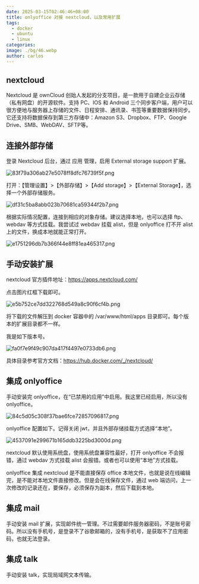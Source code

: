 ```yaml
---
date: 2025-03-15T02:46:46+08:00
title: onlyoffice 对接 nextcloud，以及常用扩展
tags:
  - docker
  - ubuntu
  - linux
categories: 
image: ./bg/46.webp
author: carlos
---
```


## nextcloud

Nextcloud 是 ownCloud 创始人发起的分支项目，是一款用于自建企业云存储（私有网盘）的开源软件。支持 PC、IOS 和 Android 三个同步客户端，用户可以很方便地与服务器上存储的文件、日程安排、通讯录、书签等重要数据保持同步。它还支持将数据保存到第三方存储中：Amazon S3、Dropbox、FTP、Google Drive、SMB、WebDAV、SFTP等。

## 连接外部存储

登录 Nextcloud 后台，通过 应用 管理，启用 External storage support 扩展。

![83f79a306ab27e5078ff8dfc76739f5f.png](../_resources/83f79a306ab27e5078ff8dfc76739f5f.png)

打开：【管理设置】>【外部存储】>【Add storage】>【External Storage】，选择一个外部存储服务。

![df31c5ba8abb023b70681ca59344f2b7.png](../_resources/df31c5ba8abb023b70681ca59344f2b7.png)

根据实际情况配置，连接到相应的对象存储。建议选择本地，也可以选择 ftp、webdav 等方式挂载。我尝试过 webdav 挂载 alist，但是 onlyoffice 打不开 alist 上的文件，换成本地就能正常打开。

![e1751296db7b366f44e8ff81ea465317.png](../_resources/e1751296db7b366f44e8ff81ea465317.png)

## 手动安装扩展

nextcloud 官方插件地址：https://apps.nextcloud.com/

点击图片红框下载即可。

![e5b752ce7dd322768d549a8c90f6cf4b.png](../_resources/e5b752ce7dd322768d549a8c90f6cf4b.png)

将下载的文件解压到 docker 容器中的 /var/www/html/apps 目录即可。每个版本的扩展目录都不一样。

我是如下版本号。

![fa0f7e9f49c907da417f4497e0733db6.png](../_resources/fa0f7e9f49c907da417f4497e0733db6.png)

具体目录参考官方文档：https://hub.docker.com/_/nextcloud/

## 集成 onlyoffice

手动安装完 onlyoffice，在“已禁用的应用”中启用。我这里已经启用，所以没有 onlyoffice。

![84c5d05c308f37bae6fce72857096817.png](../_resources/84c5d05c308f37bae6fce72857096817.png)

onlyoffice 配置如下。记得关闭 jwt，并且外部存储挂载方式选择“本地”。

![4537091e299671b165ddb3225bd3000d.png](../_resources/4537091e299671b165ddb3225bd3000d.png)

nextcloud 默认使用系统盘，使用系统盘兼容性最好，打开 onlyoffice 不会报错，通过 webdav 方式挂载 alist 会报错。或者也可以使用“本地”方式挂载。

onlyoffice 集成 nextcloud 是不能直接保存 office 本地文件，也就是说在线编辑完，是不能对本地文件直接修改。但是会在线保存文件，通过 web 端访问，上一次修改的记录还在，要保存，必须保存为副本，然后下载到本地。

## 集成 mail

手动安装 mail 扩展，实现邮件统一管理。不过需要邮件服务器密码，不是账号密码。所以没有手机号，是登录不了谷歌邮箱的，没有手机号，是获取不了应用密码，也就无法登录。

## 集成 talk

手动安装 talk，实现局域网文本传输。